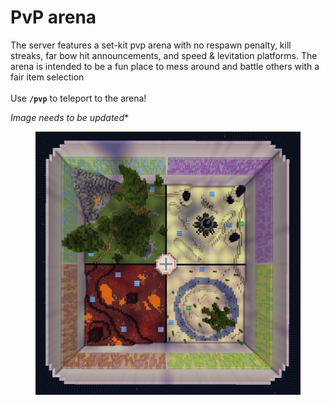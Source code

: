 # PvP arena

The server features a set-kit pvp arena with no respawn penalty, kill streaks, far bow hit announcements, and speed & levitation platforms. The arena is intended to be a fun place to mess around and battle others with a fair item selection\
\
Use **`/pvp`** to teleport to the arena!

*Image needs to be updated**
<figure><img src="../../.gitbook/assets/arena.png" alt=""><figcaption></figcaption></figure>
